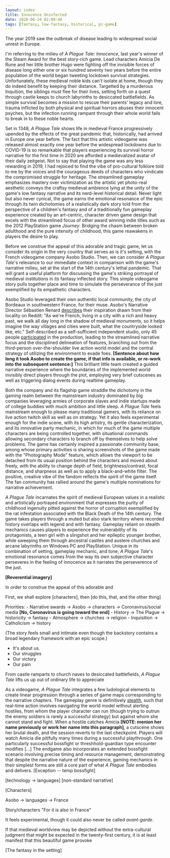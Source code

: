 ```yaml
---
layout: index
title: Innocence Uninfected
date: 2020-06-24 02:09:40
tags: [fantasy, low-fantasy, historical, pc-game]
---
```


The year 2019 saw the outbreak of disease leading to widespread social unrest in Europe.

I'm referring to the milieu of *A Plague Tale: Innocence*, last year's winner of the Steam Award for the best story-rich game. Lead characters Amicia De Rune and her little brother Hugo were fighting off the invisible forces of disease long either one or six hundred seventy two years before the entire population of the world began tweeting lockdown survival strategies. Unfortunately, these medieval noble kids can't isolate at home, though they do indeed benefit by keeping their distance. Targetted by a murderous Inquition, the siblings must flee for their lives, setting forth on a quest through castle keeps to church labyrinths to desiccated battlefields. As simple survival becomes a mission to rescue their parents' legacy and lore, trauma inflicted by both physical and spiritual horrors abuses their innocent psyches, but the infection running rampant through their whole world fails to break in to these noble hearts.

Set in 1348, *A Plague Tale* shows life in medieval France progressively upended by the effects of the great pandemic that, historically, had arrived in Europe one year before. The fact that this artistic videogame was released almost exactly one year before the widespread lockdowns due to COVID-19 is so remarkable that players experiencing its survival horror narrative for the first time in 2020 are afforded a medievalized avatar of their daily zeitgeist. Not to say that playing the game was any less rewarding in 2019, I had rejoiced to find the vibe of pro-cultural folklore told to me by the voices and the courageous deeds of characters who vindicate the compromised struggle for heritage. The streamlined gameplay emphasizes mastery over victimization as the artistic yet photo-real aesthetic conveys the craftsy medieval ambience lying at the unity of the game's low fantasy narrative and its nerd-level historical detail. Never light but also never cynical, the game earns the emotional resonance of the epic through its twin dichotomies of a realistically dark story told from the perspective of a children's fantasy and of a traditionally fun gameplay experience created by an art-centric, character driven game design that excels with the streamlined focus of other award winning indie titles such as the 2012 PlayStation game *Journey*. Bridging the chasm between broken adulthood and the pure intensity of childhood, this game reawakens in players the desire to play.

<!-- more -->

Before we construe the appeal of this adorable and tragic game, let us consider its origin in the very country that serves as is it's setting, with the French videogame company Asobo Studio. Then, we can consider *A Plague Tale*'s relevance to our immediate context in comparison with the game's narrative milieu, set at the start of the 14th century's lethal pandemic. That will grant a useful platform for discussing the game's striking portrayal of medieval institutions in its fantasy inflected story. This simple videogame story pulls together place and time to simulate the perseverance of the just exemplified by its empathetic characters.

Asobo Studio leveraged their own authentic local community, the city of Bordeaux in southwestern France, for their muse. Asobo's Narrative Director Sébastien Renard [describes](https://www.reddit.com/r/Games/comments/bo2ygy/ama_we_are_asobo_studio_developers_of_a_plague/enc0k9j?utm_source=share&utm_medium=web2x) their inspiration drawn from their locality on Reddit: "As we're French, living in a city with a rich and heavy past, we walk all day long in the shadow of medieval monuments, so it helps imagine the way villages and cities were built, what the countryside looked like, etc." Self-described as a self-sufficient independent studio, only 45 people [participated](https://www.reddit.com/r/Games/comments/bo2ygy/ama_we_are_asobo_studio_developers_of_a_plague/enbrpab?utm_source=share&utm_medium=web2x) in the production, leading to the streamlined narrative focus and the disciplined delineation of features, branching out from the third-person over-the-shoulder live action world model and the central strategy of utilizing the environment to evade foes. **[Sentence about how long it took Asobo to create the game, if that info is available, or re-work into the subsequent sentence:]** This brilliant little team created a guided narrative experience where the boundaries of the implemented world invisibly direct players through the plot, employing very brief cutscenes as well as triggering dialog events during realtime gameplay.

Both the company and its flagship game straddle the dichotomy in the gaming realm between the mainstream industry dominated by big companies leveraging armies of corporate slaves and indie startups made of college buddies with much ambition and little sleep. *A Plague Tale* feels mainstream enough to please many traditional gamers, with its reliance on live action twitch skill as well as on strategy. Yet it also feels experimental enough for the indie scene, with its high artistry, its gentle characterization, and its innovative party mechanic, in which for much of the game multiple characters are being controlled together, with situational commands allowing secondary characters to branch off by themselves to help solve problems. The game has certainly inspired a passionate community base, among whose primary activities is sharing screenshots of the game made with the "Photography Mode" feature, which allows the viewport to be detached from its usual position behind the characters and moved about freely, with the ability to change depth of field, brightness/contrast, focal distance, and sharpness as well as to apply a black-and-white filter. The positive, creative vibe of the fandom reflects the spirit of the game itself. The fan community has rallied around the game's multiple nominations for narrative achievement.


*A Plague Tale* incarnates the spirit of medieval European values in a realistic and artistically portrayed environment that expresses the purity of childhood ingenuity pitted against the horror of corruption exemplified by the rat infestation associated with the Black Death of the 14th century. The game takes players through a muted but also stark territory where recorded history overlaps with legend and with fantasy. Gameplay reliant on stealth mechanics causes players to experience the vulnerability of its protagonists, a teen girl with a slingshot and her epileptic younger brother, while sweeping them through ancestral castles and austere churches and arcane labyrinths on Windows PC and PlayStation. Unique in its combination of setting, gameplay mechanic, and tone, *A Plague Tale*'s emotional resonance comes from the way its own subjective character perseveres in the feeling of innocence as it narrates the perseverence of the just.


**[Reverential imagery]**

 In order to construe the appeal of this adorable and

First, we shall explore [characters], then [do this, that, and the other thing]

  Priorities:
      - Narrative awards -> Asobo -> characters -> Coronavirus/social media **[No, Coronavirus is going toward the end]**
      - History -> The Plague -> historicity -> fantasy
      - Atmosphere -> churches -> religion
      - Inquisition -> Catholicism -> history

(The story feels small and intimate even though the backstory contains a broad legendary framework with an epic scope.)
  * It's about us.
  * Our struggles
  * Our victory
  * Our pain


From castle ramparts to church naves to desiccated battlefields, *A Plague Tale* lifts us up out of ordinary life to appreciate



As a videogame, *A Plague Tale* integrates a few ludological elements to create linear progression through a series of game maps corresponding to the narrative chapters. The gameplay genre is definitively [stealth](https://en.wikipedia.org/wiki/Stealth_game), such that real-time action involves navigating the world model without alerting hostiles, from whom the player character can run (though trying to outrun the enemy soldiers is rarely a successful strategy) but against whom she cannot stand and fight. When a hostile catches Amicia **[NOTE: menion her name previously or work her name into this paragraph]**, a cutscene shows her brutal death, and the session reverts to the last checkpoint. Players will watch Amicia die pitifully many times during a successful playthrough. One particularly successful bossfight or threshhold-guardian type encounter modifies [...] The endgame also incorporates an extended bossfight scenario involving precise timing and resource management, demonstrating that despite the narrative nature of the experience, gaming mechanics in their simplest forms are still a core part of what *A Plague Tale* embodies and delivers. [Exception -- temp bossfight]

[technology -> languages] [non-standard narrative]

[Characters]

Asobo -> languages -> France

Story/characters "For it is also in France"

It feels experimental, though it could also never be called *avant-garde*.

 If that medieval worldview may be depicted without the extra-cultural judgment that might be expected in the twenty-first century, it is at least manifest that this beautiful game provoke


[The fantasy in the setting]
